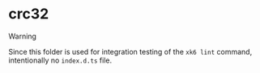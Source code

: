 # crc32

>[!WARNING]
> Since this folder is used for integration testing of the `xk6 lint` command,
intentionally no `index.d.ts` file.
